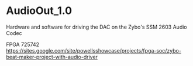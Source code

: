 # AudioOut_1.0
Hardware and software for driving the DAC on the Zybo's SSM 2603 Audio Codec 

FPGA 725742
https://sites.google.com/site/powellsshowcase/projects/fpga-soc/zybo-beat-maker-project-with-audio-driver
